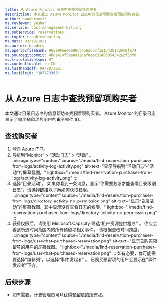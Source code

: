 ```yaml
---
title: 从 Azure Monitor 日志中查找预留项购买者
description: 本文通过 Azure Monitor 日志中的信息帮助查找预留项购买者。
author: bandersmsft
ms.reviewer: yashar
ms.service: cost-management-billing
ms.subservice: reservations
ms.topic: troubleshooting
ms.date: 03/13/2021
ms.author: banders
ms.openlocfilehash: 965e90eed0690d57b6ad3cf3a1543b1329c0fe74
ms.sourcegitcommit: 4b0e424f5aa8a11daf0eec32456854542a2f5df0
ms.translationtype: HT
ms.contentlocale: zh-CN
ms.lasthandoff: 04/20/2021
ms.locfileid: "107773365"
---
```

# <a name="find-a-reservation-purchaser-from-azure-logs"></a>从 Azure 日志中查找预留项购买者

本文通过目录日志中的信息帮助查找预留项购买者。 Azure Monitor 的目录日志显示了购买预留项的用户的电子邮件 ID。

## <a name="find-the-purchaser"></a>查找购买者

1. 登录 [Azure 门户](https://portal.azure.com)。
1. 导航到“Monitor” > “活动日志” > “活动”  。  
    :::image type="content" source="./media/find-reservation-purchaser-from-logs/activity-log-activity.png" alt-text="显示导航到“活动日志”-“活动”的屏幕截图。" lightbox="./media/find-reservation-purchaser-from-logs/activity-log-activity.png" :::
1. 选择“目录活动”。 如果你看到一条消息，显示“你需要权限才能查看目录级别日志”，请选择[链接](../../role-based-access-control/elevate-access-global-admin.md)以了解如何获取权限。  
    :::image type="content" source="./media/find-reservation-purchaser-from-logs/directory-activity-no-permission.png" alt-text="显示“目录活动”的屏幕截图，其中显示没有查看日志的权限。" lightbox="./media/find-reservation-purchaser-from-logs/directory-activity-no-permission.png" :::
1. 获得权限后，请使用 Microsoft.Capacity 筛选“租户资源提供程序” 。 你应会看到所选时间范围内的所有预留项相关事件。 请根据更改时间跨度。  
    :::image type="content" source="./media/find-reservation-purchaser-from-logs/user-that-purchased-reservation.png" alt-text="显示已购买预留项的用户的屏幕截图。" lightbox="./media/find-reservation-purchaser-from-logs/user-that-purchased-reservation.png" :::
    如有必要，你可能需要选择“编辑列”，以选择“事件发起者” 。
   已购买预留项的用户会显示在“事件发起者”下方。

## <a name="next-steps"></a>后续步骤

- 如有需要，计费管理员可以[获得预留项的所有权](view-reservations.md#how-billing-administrators-can-view-or-manage-reservations)。
